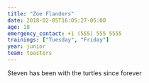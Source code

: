 ```yaml
---
title: "Zoe Flanders"
date: 2018-02-05T16:05:27-05:00
age: 18
emergency_contact: +1 (555) 555 5555
trainings: ["Tuesday", "Friday"]
year: junior
team: toasters
---
```


Steven has been with the turtles since forever

